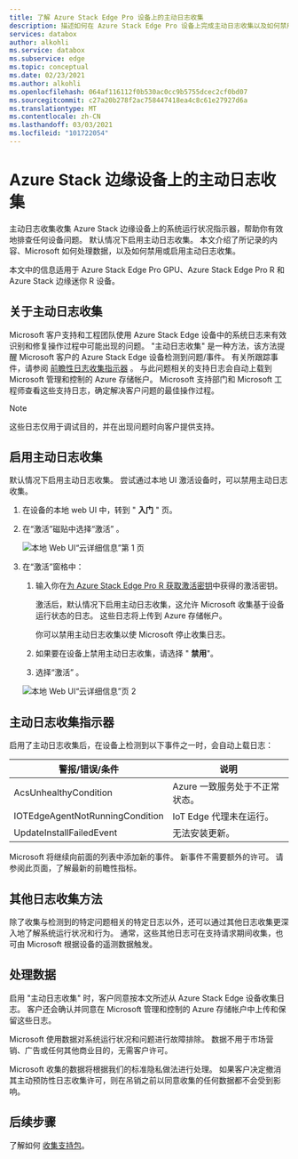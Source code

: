 ```yaml
---
title: 了解 Azure Stack Edge Pro 设备上的主动日志收集
description: 描述如何在 Azure Stack Edge Pro 设备上完成主动日志收集以及如何禁用该收集。
services: databox
author: alkohli
ms.service: databox
ms.subservice: edge
ms.topic: conceptual
ms.date: 02/23/2021
ms.author: alkohli
ms.openlocfilehash: 064af116112f0b530ac0cc9b5755dcec2cf0bd07
ms.sourcegitcommit: c27a20b278f2ac758447418ea4c8c61e27927d6a
ms.translationtype: MT
ms.contentlocale: zh-CN
ms.lasthandoff: 03/03/2021
ms.locfileid: "101722054"
---
```

# <a name="proactive-log-collection-on-your-azure-stack-edge-device"></a>Azure Stack 边缘设备上的主动日志收集

主动日志收集收集 Azure Stack 边缘设备上的系统运行状况指示器，帮助你有效地排查任何设备问题。 默认情况下启用主动日志收集。 本文介绍了所记录的内容、Microsoft 如何处理数据，以及如何禁用或启用主动日志收集。 

本文中的信息适用于 Azure Stack Edge Pro GPU、Azure Stack Edge Pro R 和 Azure Stack 边缘迷你 R 设备。

## <a name="about-proactive-log-collection"></a>关于主动日志收集

Microsoft 客户支持和工程团队使用 Azure Stack Edge 设备中的系统日志来有效识别和修复操作过程中可能出现的问题。 "主动日志收集" 是一种方法，该方法提醒 Microsoft 客户的 Azure Stack Edge 设备检测到问题/事件。 有关所跟踪事件，请参阅 [前瞻性日志收集指示器](#proactive-log-collection-indicators) 。 与此问题相关的支持日志会自动上载到 Microsoft 管理和控制的 Azure 存储帐户。 Microsoft 支持部门和 Microsoft 工程师查看这些支持日志，确定解决客户问题的最佳操作过程。

> [!NOTE]
> 这些日志仅用于调试目的，并在出现问题时向客户提供支持。


## <a name="enabling-proactive-log-collection"></a>启用主动日志收集

默认情况下启用主动日志收集。 尝试通过本地 UI 激活设备时，可以禁用主动日志收集。 

1. 在设备的本地 web UI 中，转到 " **入门** " 页。

2. 在“激活”磁贴中选择“激活” 。 

    ![本地 Web UI“云详细信息”第 1 页](./media/azure-stack-edge-pro-r-deploy-activate/activate-1.png)

3. 在“激活”窗格中：

   1. 输入你在[为 Azure Stack Edge Pro R 获取激活密钥](azure-stack-edge-pro-r-deploy-prep.md#get-the-activation-key)中获得的激活密钥。

      激活后，默认情况下启用主动日志收集，这允许 Microsoft 收集基于设备运行状态的日志。 这些日志将上传到 Azure 存储帐户。 

      你可以禁用主动日志收集以使 Microsoft 停止收集日志。

   1. 如果要在设备上禁用主动日志收集，请选择 " **禁用**"。

   1. 选择“激活”  。

   ![本地 Web UI“云详细信息”页 2](./media/azure-stack-edge-pro-r-deploy-activate/activate-2.png)

## <a name="proactive-log-collection-indicators"></a>主动日志收集指示器

启用了主动日志收集后，在设备上检测到以下事件之一时，会自动上载日志：  


|警报/错误/条件  |说明  |
|---------|---------|
|AcsUnhealthyCondition     |Azure 一致服务处于不正常状态。         |
|IOTEdgeAgentNotRunningCondition      |IoT Edge 代理未在运行。         |
|UpdateInstallFailedEvent | 无法安装更新。        |

 
Microsoft 将继续向前面的列表中添加新的事件。 新事件不需要额外的许可。 请参阅此页面，了解最新的前瞻性指标。    
 

## <a name="other-log-collection-methods"></a>其他日志收集方法

除了收集与检测到的特定问题相关的特定日志以外，还可以通过其他日志收集更深入地了解系统运行状况和行为。 通常，这些其他日志可在支持请求期间收集，也可由 Microsoft 根据设备的遥测数据触发。

## <a name="handling-data"></a>处理数据

启用 "主动日志收集" 时，客户同意按本文所述从 Azure Stack Edge 设备收集日志。 客户还会确认并同意在 Microsoft 管理和控制的 Azure 存储帐户中上传和保留这些日志。

Microsoft 使用数据对系统运行状况和问题进行故障排除。 数据不用于市场营销、广告或任何其他商业目的，无需客户许可。 

Microsoft 收集的数据将根据我们的标准隐私做法进行处理。 如果客户决定撤消其主动预防性日志收集许可，则在吊销之前以同意收集的任何数据都不会受到影响。

## <a name="next-steps"></a>后续步骤

了解如何 [收集支持包](azure-stack-edge-gpu-troubleshoot.md#collect-support-package)。
